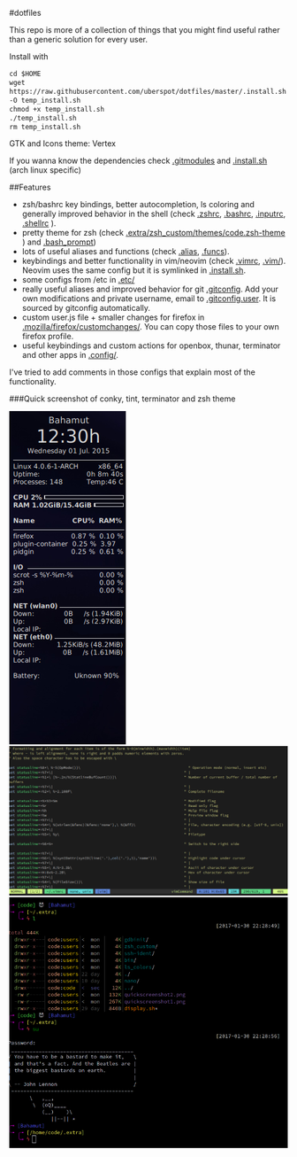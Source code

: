 #dotfiles

This repo is more of a collection of things that you might find useful rather than a generic solution for every user.

Install with

    cd $HOME
    wget https://raw.githubusercontent.com/uberspot/dotfiles/master/.install.sh -O temp_install.sh
    chmod +x temp_install.sh
    ./temp_install.sh
    rm temp_install.sh

GTK and Icons theme: Vertex

If you wanna know the dependencies check [.gitmodules](.gitmodules) and [.install.sh](.install.sh) (arch linux specific)

##Features

 - zsh/bashrc key bindings, better autocompletion, ls coloring and generally improved behavior in the shell (check [.zshrc](.zshrc), [.bashrc](.bashrc), [.inputrc](.inputrc), [.shellrc](.shellrc) ).
 - pretty theme for zsh (check [.extra/zsh_custom/themes/code.zsh-theme](.extra/zsh_custom/themes/code.zsh-theme) ) and [.bash_prompt](.bash_prompt)) 
 - lots of useful aliases and functions (check [.alias](.alias), [.funcs](.funcs)).
 - keybindings and better functionality in vim/neovim (check [.vimrc](.vimrc), [.vim/](.vim/)). Neovim uses the same config but it is symlinked in [.install.sh](.install.sh). 
 - some configs from /etc in [.etc/](.etc/)
 - really useful aliases and improved behavior for git [.gitconfig](.gitconfig). Add your own modifications and private
   username, email to [.gitconfig.user](.gitconfig.user). It is sourced by gitconfig automatically.
 - custom user.js file + smaller changes for firefox in [.mozilla/firefox/customchanges/](.mozilla/firefox/customchanges/). You can copy those files to your own firefox profile.
 - useful keybindings and custom actions for openbox, thunar, terminator and other apps in [.config/](.config/).

I've tried to add comments in those configs that explain most of the functionality.


###Quick screenshot of conky, tint, terminator and zsh theme

![conky](https://github.com/uberspot/dotfiles/blob/master/.extra/conky.png)
![vim](https://github.com/uberspot/dotfiles/blob/master/.extra/vim.png)
![terminal](https://github.com/uberspot/dotfiles/blob/master/.extra/terminal.png)

